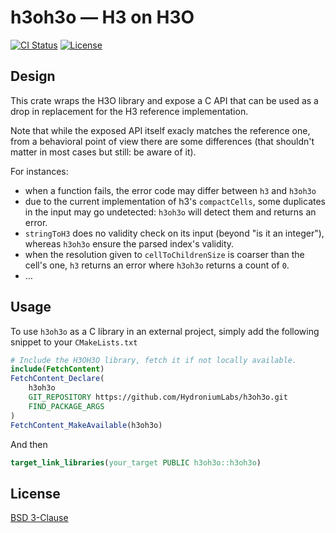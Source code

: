 # h3oh3o — H3 on H3O

[![CI Status](https://github.com/HydroniumLabs/h3oh3o/actions/workflows/ci.yml/badge.svg)](https://github.com/HydroniumLabs/h3oh3oh3o/actions)
[![License](https://img.shields.io/badge/license-BSD-green)](https://opensource.org/licenses/BSD-3-Clause)

## Design

This crate wraps the H3O library and expose a C API that can be used as a drop
in replacement for the H3 reference implementation.

Note that while the exposed API itself exacly matches the reference one, from a
behavioral point of view there are some differences (that shouldn't matter in
most cases but still: be aware of it).

For instances:
- when a function fails, the error code may differ between `h3` and `h3oh3o`
- due to the current implementation of h3's `compactCells`, some duplicates in
  the input may go undetected: `h3oh3o` will detect them and returns an error.
- `stringToH3` does no validity check on its input (beyond "is it an integer"),
  whereas `h3oh3o` ensure the parsed index's validity.
- when the resolution given to `cellToChildrenSize` is coarser than the cell's
  one, `h3` returns an error where `h3oh3o` returns a count of `0`.
- …

## Usage

To use `h3oh3o` as a C library in an external project, simply add the following
snippet to your `CMakeLists.txt`

```cmake
# Include the H3OH3O library, fetch it if not locally available.
include(FetchContent)
FetchContent_Declare(
    h3oh3o
    GIT_REPOSITORY https://github.com/HydroniumLabs/h3oh3o.git
    FIND_PACKAGE_ARGS
)
FetchContent_MakeAvailable(h3oh3o)
```

And then

```cmake
target_link_libraries(your_target PUBLIC h3oh3o::h3oh3o)
```

## License

[BSD 3-Clause](./LICENSE)
